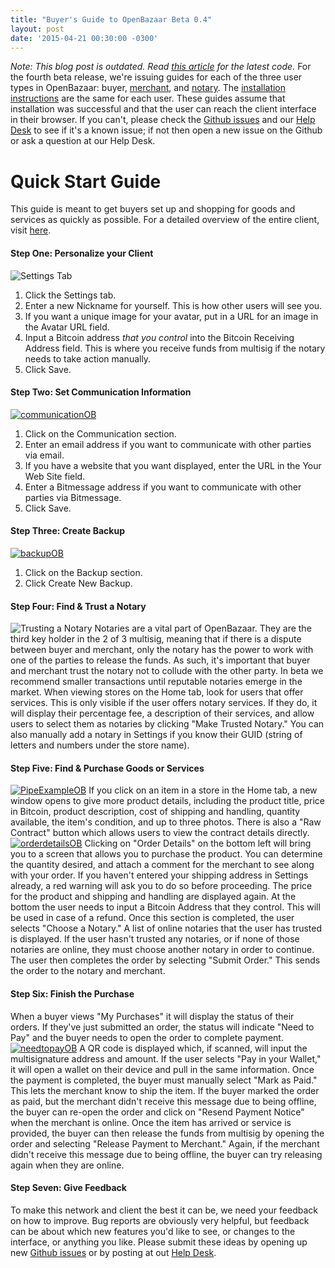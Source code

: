 ```yaml
---
title: "Buyer's Guide to OpenBazaar Beta 0.4" 
layout: post
date: '2015-04-21 00:30:00 -0300'
---
```

        
_Note: This blog post is outdated. Read [this article](https://blog.openbazaar.org/three-openbazaar-code-repositories-created/) for the latest code._ For the fourth beta release, we're issuing guides for each of the three user types in OpenBazaar: buyer, [merchant](https://blog.openbazaar.org/merchants-guide-to-openbazaar-beta-0-4/), and [notary](https://blog.openbazaar.org/notarys-guide-to-openbazaar-beta-0-4/). The [installation instructions](https://blog.openbazaar.org/openbazaar-beta-0-4-0-portobello-is-released/) are the same for each user. These guides assume that installation was successful and that the user can reach the client interface in their browser. If you can't, please check the [Github issues](https://github.com/OpenBazaar/OpenBazaar/issues) and our [Help Desk](https://openbazaar.zendesk.com/hc/en-us) to see if it's a known issue; if not then open a new issue on the Github or ask a question at our Help Desk.

Quick Start Guide
=================

This guide is meant to get buyers set up and shopping for goods and services as quickly as possible. For a detailed overview of the entire client, visit [here](https://blog.openbazaar.org/detailed-overview-of-openbazaar/).

#### Step One: Personalize your Client

![Settings Tab](http://i.imgur.com/28L8coh.gif)

1.  Click the Settings tab.
2.  Enter a new Nickname for yourself. This is how other users will see you.
3.  If you want a unique image for your avatar, put in a URL for an image in the Avatar URL field.
4.  Input a Bitcoin address _that you control_ into the Bitcoin Receiving Address field. This is where you receive funds from multisig if the notary needs to take action manually.
5.  Click Save.

#### Step Two: Set Communication Information

[![communicationOB](https://blog.openbazaar.org/wp-content/uploads/2015/04/communicationOB-1024x409.png)](https://blog.openbazaar.org/wp-content/uploads/2015/04/communicationOB.png)

1.  Click on the Communication section.
2.  Enter an email address if you want to communicate with other parties via email.
3.  If you have a website that you want displayed, enter the URL in the Your Web Site field.
4.  Enter a Bitmessage address if you want to communicate with other parties via Bitmessage.
5.  Click Save.

#### Step Three: Create Backup

[![backupOB](https://blog.openbazaar.org/wp-content/uploads/2015/04/backupOB-1024x366.png)](https://blog.openbazaar.org/wp-content/uploads/2015/04/backupOB.png)

1.  Click on the Backup section.
2.  Click Create New Backup.

#### Step Four: Find & Trust a Notary

![Trusting a Notary](http://i.imgur.com/xp8kgug.gif) Notaries are a vital part of OpenBazaar. They are the third key holder in the 2 of 3 multisig, meaning that if there is a dispute between buyer and merchant, only the notary has the power to work with one of the parties to release the funds. As such, it's important that buyer and merchant trust the notary not to collude with the other party. In beta we recommend smaller transactions until reputable notaries emerge in the market. When viewing stores on the Home tab, look for users that offer services. This is only visible if the user offers notary services. If they do, it will display their percentage fee, a description of their services, and allow users to select them as notaries by clicking "Make Trusted Notary." You can also manually add a notary in Settings if you know their GUID (string of letters and numbers under the store name).

#### Step Five: Find & Purchase Goods or Services

[![PipeExampleOB](https://blog.openbazaar.org/wp-content/uploads/2015/04/PipeExampleOB-1024x794.png)](https://blog.openbazaar.org/wp-content/uploads/2015/04/PipeExampleOB.png) If you click on an item in a store in the Home tab, a new window opens to give more product details, including the product title, price in Bitcoin, product description, cost of shipping and handling, quantity available, the item's condition, and up to three photos. There is also a "Raw Contract" button which allows users to view the contract details directly. [![orderdetailsOB](https://blog.openbazaar.org/wp-content/uploads/2015/04/orderdetailsOB-1024x621.png)](https://blog.openbazaar.org/wp-content/uploads/2015/04/orderdetailsOB.png) Clicking on "Order Details" on the bottom left will bring you to a screen that allows you to purchase the product. You can determine the quantity desired, and attach a comment for the merchant to see along with your order. If you haven't entered your shipping address in Settings already, a red warning will ask you to do so before proceeding. The price for the product and shipping and handling are displayed again. At the bottom the user needs to input a Bitcoin Address that they control. This will be used in case of a refund. Once this section is completed, the user selects "Choose a Notary." A list of online notaries that the user has trusted is displayed. If the user hasn't trusted any notaries, or if none of those notaries are online, they must choose another notary in order to continue. The user then completes the order by selecting "Submit Order." This sends the order to the notary and merchant.

#### Step Six: Finish the Purchase

When a buyer views "My Purchases" it will display the status of their orders. If they've just submitted an order, the status will indicate "Need to Pay" and the buyer needs to open the order to complete payment. [![needtopayOB](https://blog.openbazaar.org/wp-content/uploads/2015/04/needtopayOB-1024x827.png)](https://blog.openbazaar.org/wp-content/uploads/2015/04/needtopayOB.png) A QR code is displayed which, if scanned, will input the multisignature address and amount. If the user selects "Pay in your Wallet," it will open a wallet on their device and pull in the same information. Once the payment is completed, the buyer must manually select "Mark as Paid." This lets the merchant know to ship the item. If the buyer marked the order as paid, but the merchant didn't receive this message due to being offline, the buyer can re-open the order and click on "Resend Payment Notice" when the merchant is online. Once the item has arrived or service is provided, the buyer can then release the funds from multisig by opening the order and selecting "Release Payment to Merchant." Again, if the merchant didn't receive this message due to being offline, the buyer can try releasing again when they are online.

#### Step Seven: Give Feedback

To make this network and client the best it can be, we need your feedback on how to improve. Bug reports are obviously very helpful, but feedback can be about which new features you'd like to see, or changes to the interface, or anything you like. Please submit these ideas by opening up new [Github issues](https://github.com/OpenBazaar/OpenBazaar/issues) or by posting at out [Help Desk](https://openbazaar.zendesk.com/hc/en-us).